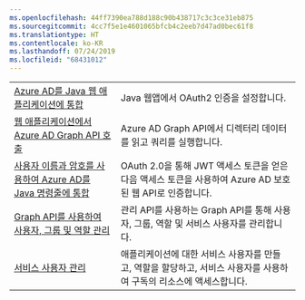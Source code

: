 ```yaml
---
ms.openlocfilehash: 44ff7390ea788d188c90b438717c3c3ce31eb875
ms.sourcegitcommit: 4cc7f5e1e4601065bfcb4c2eeb7d47ad0bec61f8
ms.translationtype: HT
ms.contentlocale: ko-KR
ms.lasthandoff: 07/24/2019
ms.locfileid: "68431012"
---
```

|  |  |
|---------|---------|
| [Azure AD를 Java 웹 애플리케이션에 통합][1] | Java 웹앱에서 OAuth2 인증을 설정합니다.
| [웹 애플리케이션에서 Azure AD Graph API 호출][2] | Azure AD Graph API에서 디렉터리 데이터를 읽고 쿼리를 실행합니다. |
| [사용자 이름과 암호를 사용하여 Azure AD를 Java 명령줄에 통합][3] | OAuth 2.0을 통해 JWT 액세스 토큰을 얻은 다음 액세스 토큰을 사용하여 Azure AD 보호된 웹 API로 인증합니다. |
| [Graph API를 사용하여 사용자, 그룹 및 역할 관리][4] | 관리 API를 사용하는 Graph API를 통해 사용자, 그룹, 역할 및 서비스 사용자를 관리합니다. 
| [서비스 사용자 관리][5] | 애플리케이션에 대한 서비스 사용자를 만들고, 역할을 할당하고, 서비스 사용자를 사용하여 구독의 리소스에 액세스합니다. | 

[1]: https://azure.microsoft.com/resources/samples/active-directory-java-webapp-openidconnect/
[2]: https://azure.microsoft.com/resources/samples/active-directory-java-graphapi-web/
[3]: https://azure.microsoft.com/resources/samples/active-directory-java-native-headless/
[4]: https://azure.microsoft.com/resources/samples/aad-java-manage-users-groups-and-roles/
[5]: https://azure.microsoft.com/resources/samples/aad-java-manage-service-principals/